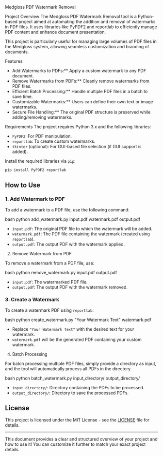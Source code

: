 Medgloss PDF Watermark Removal

Project Overview
The Medgloss PDF Watermark Removal tool is a Python-based project aimed at automating the addition and removal of watermarks in PDF files. It uses libraries like PyPDF2 and reportlab to efficiently manage PDF content and enhance document presentation.

This project is particularly useful for managing large volumes of PDF files in the Medgloss system, allowing seamless customization and branding of documents.

Features
- Add Watermarks to PDFs:** Apply a custom watermark to any PDF document.
- Remove Watermarks from PDFs:** Cleanly remove watermarks from PDF files.
- Efficient Batch Processing:** Handle multiple PDF files in a batch to save time.
- Customizable Watermarks:** Users can define their own text or image watermarks.
- Secure File Handling:** The original PDF structure is preserved while adding/removing watermarks.

Requirements
The project requires Python 3.x and the following libraries:
- `PyPDF2`: For PDF manipulation.
- `reportlab`: To create custom watermarks.
- `tkinter` (optional): For GUI-based file selection (if GUI support is added).

Install the required libraries via `pip`:

```bash
pip install PyPDF2 reportlab
```

## How to Use

### 1. Add Watermark to PDF

To add a watermark to a PDF file, use the following command:

bash
python add_watermark.py input.pdf watermark.pdf output.pdf


- `input.pdf`: The original PDF file to which the watermark will be added.
- `watermark.pdf`: The PDF file containing the watermark (created using `reportlab`).
- `output.pdf`: The output PDF with the watermark applied.

2. Remove Watermark from PDF

To remove a watermark from a PDF file, use:

bash
python remove_watermark.py input.pdf output.pdf


- `input.pdf`: The watermarked PDF file.
- `output.pdf`: The output PDF with the watermark removed.

### 3. Create a Watermark

To create a watermark PDF using `reportlab`:

bash
python create_watermark.py "Your Watermark Text" watermark.pdf


- Replace `"Your Watermark Text"` with the desired text for your watermark.
- `watermark.pdf` will be the generated PDF containing your custom watermark.

4. Batch Processing

For batch processing multiple PDF files, simply provide a directory as input, and the tool will automatically process all PDFs in the directory.

bash
python batch_watermark.py input_directory/ output_directory/


- `input_directory/`: Directory containing the PDFs to be processed.
- `output_directory/`: Directory to save the processed PDFs.
## License
This project is licensed under the MIT License - see the [LICENSE](LICENSE) file for details.

---

This document provides a clear and structured overview of your project and how to use it! You can customize it further to match your exact project details.
